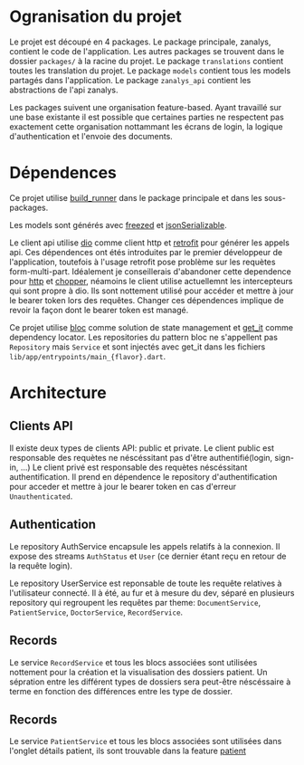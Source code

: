 # Ogranisation du projet
Le projet est découpé en 4 packages.
Le package principale, zanalys, contient le code de l'application.
Les autres packages se trouvent dans le dossier `packages/` à la racine du projet.
Le package `translations` contient toutes les translation du projet.
Le package `models` contient tous les models partagés dans l'application.
Le package `zanalys_api` contient les abstractions de l'api zanalys.

Les packages suivent une organisation feature-based. Ayant travaillé sur une base existante il est possible que certaines parties ne respectent pas exactement cette organisation nottammant les écrans de login, la logique d'authentication et l'envoie des documents.

# Dépendences
Ce projet utilise [build_runner](https://pub.dev/packages/build_runner) dans le package principale et dans les sous-packages.

Les models sont générés avec [freezed](https://pub.dev/packages/freezed) et [jsonSerializable](https://pub.dev/packages/json_serializable).

Le client api utilise [dio](https://pub.dev/packages/dio) comme client http et [retrofit](https://pub.dev/packages/retrofit) pour générer les appels api. Ces dépendences ont étés introduites par le premier développeur de l'application, toutefois à l'usage retrofit pose problème sur les requètes form-multi-part. Idéalement je conseillerais d'abandoner cette dependence pour [http](https://pub.dev/packages/http) et [chopper](https://pub.dev/packages/chopper), néamoins le client utilise actuellemnt les intercepteurs qui sont propre à dio. Ils sont nottement utilisé pour accéder et mettre à jour le bearer token lors des requêtes. Changer ces dépendences implique de revoir la façon dont le bearer token est managé.

Ce projet utilise [bloc](https://pub.dev/packages/bloc) comme solution de state management et [get_it](https://pub.dev/packages/get_it) comme dependency locator.
Les repositories du pattern bloc ne s'appellent pas `Repository` mais `Service` et sont injectés avec get_it dans les fichiers `lib/app/entrypoints/main_{flavor}.dart`.

# Architecture

## Clients API
Il existe deux types de clients API: public et private.
Le client public est responsable des requètes ne néscéssitant pas d'être authentifié(login, sign-in, ...)
Le client privé est responsable des requètes néscéssitant authentification. Il prend en dépendence le repository d'authentification pour acceder et mettre à jour le bearer token en cas d'erreur `Unauthenticated`.

## Authentication
Le repository AuthService encapsule les appels relatifs à la connexion. Il expose des streams `AuthStatus` et `User` (ce dernier étant reçu en retour de la requête login).

Le repository UserService est reponsable de toute les requête relatives à l'utilisateur connecté. Il à été, au fur et à mesure du dev, séparé en plusieurs repository qui regroupent les requêtes par theme: `DocumentService`, `PatientService`, `DoctorService`, `RecordService`.

## Records
Le service `RecordService` et tous les blocs associées sont utilisées nottement pour la création et la visualisation des dossiers patient. Un sépration entre les différent types de dossiers sera peut-être néscéssaire à terme en fonction des différences entre les type de dossier.

## Records
Le service `PatientService` et tous les blocs associées sont utilisées dans l'onglet détails patient, ils sont trouvable dans la feature [patient](/lib/patient)